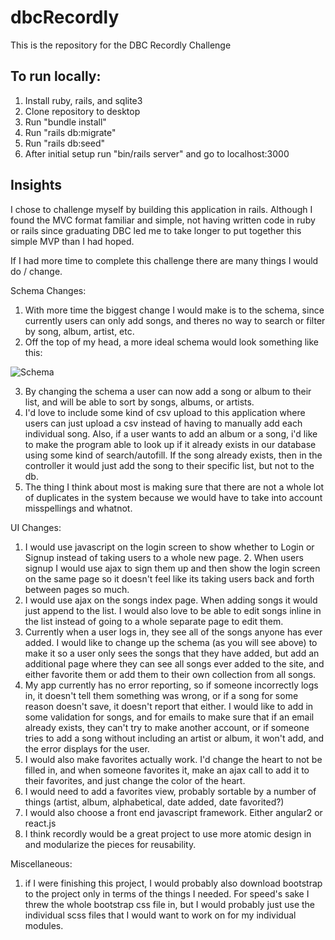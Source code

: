 # dbcRecordly
This is the repository for the DBC Recordly Challenge

## To run locally:
1. Install ruby, rails, and sqlite3
2. Clone repository to desktop
3. Run "bundle install"
4. Run "rails db:migrate"
5. Run "rails db:seed"
6. After initial setup run "bin/rails server" and go to localhost:3000


## Insights

I chose to challenge myself by building this application in rails. Although I found the MVC format familiar and simple, not having written code in ruby or rails since graduating DBC led me to take longer to put together this simple MVP than I had hoped. 

If I had more time to complete this challenge there are many things I would do / change. 

Schema Changes:

1. With more time the biggest change I would make is to the schema, since currently users can only add songs, and theres no way to search or filter by song, album, artist, etc.
2. Off the top of my head, a more ideal schema would look something like this:

![Schema](http://i.imgur.com/eTdTVcB.png)

3. By changing the schema a user can now add a song or album to their list, and will be able to sort by songs, albums, or artists. 
4. I'd love to include some kind of csv upload to this application where users can just upload a csv instead of having to manually add each individual song. Also, if a user wants to add an album or a song, i'd like to make the program able to look up if it already exists in our database using some kind of search/autofill. If the song already exists, then in the controller it would just add the song to their specific list, but not to the db. 
5. The thing I think about most is making sure that there are not a whole lot of duplicates in the system because we would have to take into account misspellings and whatnot. 

UI Changes:

1. I would use javascript on the login screen to show whether to Login or Signup instead of taking users to a whole new page. 2. When users signup I would use ajax to sign them up and then show the login screen on the same page so it doesn't feel like its taking users back and forth between pages so much.
3. I would use ajax on the songs index page. When adding songs it would just append to the list. I would also love to be able to edit songs inline in the list instead of going to a whole separate page to edit them.
4. Currently when a user logs in, they see all of the songs anyone has ever added. I would like to change up the schema (as you will see above) to make it so a user only sees the songs that they have added, but add an additional page where they can see all songs ever added to the site, and either favorite them or add them to their own collection from all songs.
5. My app currently has no error reporting, so if someone incorrectly logs in, it doesn't tell them something was wrong, or if a song for some reason doesn't save, it doesn't report that either. I would like to add in some validation for songs, and for emails to make sure that if an email already exists, they can't try to make another account, or if someone tries to add a song without including an artist or album, it won't add, and the error displays for the user.
6. I would also make favorites actually work. I'd change the heart to not be filled in, and when someone favorites it, make an ajax call to add it to their favorites, and just change the color of the heart.
7. I would need to add a favorites view, probably sortable by a number of things (artist, album, alphabetical, date added, date favorited?)
8. I would also choose a front end javascript framework. Either angular2 or react.js 
9. I think recordly would be a great project to use more atomic design in and modularize the pieces for reusability.

Miscellaneous:

1. if I were finishing this project, I would probably also download bootstrap to the project only in terms of the things I needed. For speed's sake I threw the whole bootstrap css file in, but I would probably just use the individual scss files that I would want to work on for my individual modules. 



